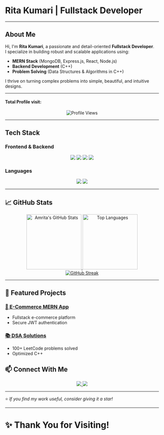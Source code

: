 #  Rita Kumari | Fullstack Developer

---

##  About Me
Hi, I'm **Rita Kumari**, a passionate and detail-oriented **Fullstack Developer**.  
I specialize in building robust and scalable applications using:

- **MERN Stack** (MongoDB, Express.js, React, Node.js)
- **Backend Development** (C++)
- **Problem Solving** (Data Structures & Algorithms in C++)

I thrive on turning complex problems into simple, beautiful, and intuitive designs.

---

#### Total Profile visit: 
<p align="center">
<img src="https://komarev.com/ghpvc/?username=Amrita2222&style=flat-square&color=blueviolet" alt="Profile Views" />
</p>

---

##  Tech Stack

### Frontend & Backend
<div align="center">
  <img src="https://img.shields.io/badge/React-20232A?style=for-the-badge&logo=react&logoColor=61DAFB" />
  <img src="https://img.shields.io/badge/Node.js-339933?style=for-the-badge&logo=nodedotjs&logoColor=white" />
  <img src="https://img.shields.io/badge/Express.js-000000?style=for-the-badge&logo=express&logoColor=white" />
  <img src="https://img.shields.io/badge/MongoDB-4EA94B?style=for-the-badge&logo=mongodb&logoColor=white" />
</div>

### Languages
<div align="center">
  <img src="https://img.shields.io/badge/C++-00599C?style=for-the-badge&logo=c%2B%2B&logoColor=white" />
  <img src="https://img.shields.io/badge/JavaScript-F7DF1E?style=for-the-badge&logo=javascript&logoColor=black" />
</div>

---

## 📈 GitHub Stats
<div align="center">
  <a href="https://github.com/Amrita2222">
    <img src="https://github-readme-stats.vercel.app/api?username=Amrita2222&show_icons=true&theme=radical" alt="Amrita's GitHub Stats" height="180px"/>
  </a>
  <a href="https://github.com/Amrita2222">
    <img src="https://github-readme-stats.vercel.app/api/top-langs/?username=Amrita2222&layout=compact&theme=radical" alt="Top Languages" height="180px"/>
  </a>
</div>

<div align="center">
  <a href="https://github.com/Amrita2222">
    <img src="https://streak-stats.demolab.com?user=Amrita2222&theme=dark" alt="GitHub Streak" />
  </a>
</div>

---

## 🌟 Featured Projects

### [🛒 E-Commerce MERN App](https://github.com/Amrita2222/E-Commerce-MERN)
- Fullstack e-commerce platform
- Secure JWT authentication


### [📚 DSA Solutions](https://github.com/Amrita2222/DSA-Solutions)
- 100+ LeetCode problems solved
- Optimized C++

## 📫 Connect With Me

<div align="center">
  <a href="https://www.linkedin.com/in/rita2222/">
    <img src="https://img.shields.io/badge/LinkedIn-0077B5?style=for-the-badge&logo=linkedin&logoColor=white" />
  </a>
  <a href="mailto:amrita.spj2222@gmail.com">
    <img src="https://img.shields.io/badge/Gmail-D14836?style=for-the-badge&logo=gmail&logoColor=white" />
  </a>
</div>

---

⭐ _If you find my work useful, consider giving it a star!_

---

# ✨ Thank You for Visiting!
